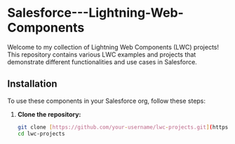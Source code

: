 # Salesforce---Lightning-Web-Components
Welcome to my collection of Lightning Web Components (LWC) projects! This repository contains various LWC examples and projects that demonstrate different functionalities and use cases in Salesforce.

## Installation

To use these components in your Salesforce org, follow these steps:

1. **Clone the repository:**
   ```sh
   git clone [https://github.com/your-username/lwc-projects.git](https://github.com/ViniciusMFigueira/Salesforce---Lightning-Web-Components.git)
   cd lwc-projects
